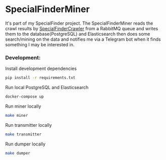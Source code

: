 # SpecialFinderMiner
It's part of my SpecialFinder project. The SpecialFinderMiner reads the crawl results by [SpecialFinderCrawler](https://github.com/janusle/SpecialFinderCrawler) from a RabbitMQ queue and writes them to the
database(PostgreSQL) and Elasticsearch then does some search/mining on the data and notifies me via a
Telegram bot when it finds something I may be interested in.

### Development:

Install development dependencies
```bash
pip install -r requirements.txt
```

Run local PostgreSQL and Elasticsearch
```bash
docker-compose up
```

Run miner locally
```bash
make miner
```

Run transmitter locally
```bash
make transmitter
```

Run dumper locally
```bash
make dumper
```
